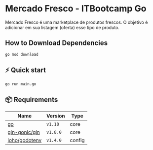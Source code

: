# Mercado Fresco - ITBootcamp Go

Mercado Fresco é uma marketplace de produtos frescos. O objetivo é 
adicionar em sua listagem (oferta) esse tipo de produto. 

## How to Download Dependencies

```shell
go mod download
```

## ⚡️ Quick start

```shell
go run main.go
```

## 📦 Requirements

| Name                                                                  | Version   | Type       |
| --------------------------------------------------------------------- | --------- | ---------- |
| [go](https://go.dev/)                                                 | `v1.18`   | core       |
| [gin-gonic/gin](https://github.com/gin-gonic/gin)                     | `v1.8.0`  | core       |
| [joho/godotenv](https://github.com/joho/godotenv)                     | `v1.4.0`  | config     |
